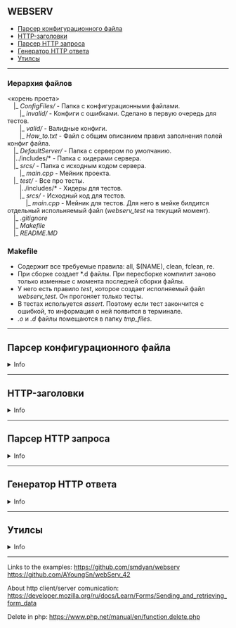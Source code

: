 ## WEBSERV

- [Парсер конфигурационного файла](#парсер-конфигурационного-файла)
- [HTTP-заголовки](#http-заголовки)
- [Парсер HTTP запроса](#парсер-http-запроса)
- [Генератор HTTP ответа](#генератор-http-ответа)
- [Утилсы](#утилсы)

***

### Иерархия файлов
<корень проета>\
&emsp;|_ *ConfigFiles/* - Папка с конфигурационными файлами.\
&emsp;&emsp;|_ *invalid/* - Конфиги с ошибками. Сделано в первую очередь для тестов.\
&emsp;&emsp;|_ *valid/* - Валидные конфиги.\
&emsp;&emsp;|_ *How_to.txt* - Файл с общим описанием правил заполнения полей конфиг файла.\
&emsp;|_ *DefaultServer/* - Папка с сервером по умолчанию.\
&emsp;|../includes/* - Папка с хидерами сервера.\
&emsp;|_ *srcs/* - Папка с исходным кодом сервера.\
&emsp;&emsp;|_ *main.cpp* - Мейник проекта.\
&emsp;|_ *test/* - Все про тесты.\
&emsp;&emsp;|../includes/* - Хидеры для тестов.\
&emsp;&emsp;|_ *srcs/* - Исходный код для тестов.\
&emsp;&emsp;&emsp;|_ *main.cpp* - Мейник для тестов. Для него в мейке билдится отдельный испольняемый файл (*webserv_test* на текущий момент).\
&emsp;|_ *.gitignore*\
&emsp;|_ *Makefile*\
&emsp;|_ *README.MD*

### Makefile
- Содержит все требуемые правила: all, $(NAME), clean, fclean, re.
- При сборке создает *.d файлы. При пересборке компилит заново только изменные с момента последней сборки файлы.
- У него есть правило *test*, которое создает исполняемый файл *webserv_test*. Он прогоняет только тесты.
- В тестах испольуется *assert*. Поэтому если тест закончится с ошибкой, то информация о ней появится в терминале.
- *.o* и *.d* файлы помещаются в папку *tmp_files*.

***

## Парсер конфигурационного файла

<details><summary>Info</summary>

### Классы
- *Parser* - оболочка вокруг класса *Configuration* для получения доступа к данным конфигурационного файла.
- *Configuration* - Основной класс парсера. Содержит в себе всю информацию из конфигурационного файла.
- *ServerConfiguration* - Хранит информацию об очередном сервере, которая состоит из конфигов самого сервера и ряда роутов.
- *RouteConfiguration* - Собственно, роут. Их может быть ноль или более в рамках одного сервера.
- *ConfigurationHost* - Хранит информацию о хосте. Имеет метод *toString()*, который возращает строковое представление IP адреса.

### В общем и целом
- Основной точкой входа в содержимое распершенного файла является класс *Parser*. Это - оболочка вокруг класса *Configuration*.
- Все вспомогательные классы (все, кроме класса *Parser*) помещены в namespace *configuration*.
- Если класс имеет геттер для какого-то элемента, то этот метод может выбросить одноименное с этим классом исключение при условии, что предварительно для этого же элемента не был вызван сеттер. Например, класс *ServerConfiguration* имеет метод *getServerName()*, который выкинет исключение, если до этого не был вызван метод *setServerName()*.
- У класса *Parser* есть метод *parseFile()*, который принимает путь к конфигурационному файлу и парсит его. Может выбросить исключение, если файл невалидный, или его не удалось открыть.
- *Parser* имеет перегрузку оператора *->* и метод *getConfiguration()*. Они оба возвращают **константную** ссылку на объект класса *Configuration*.

### Структура конфигурационного файла
// Начало сервера.\
{

&emsp;// Номер порта. Число в диапазоне 0-65535.\
&emsp;port:            80;                 [1]

&emsp;// IP хоста. 4 числа 0-255, разделенных точками.\
&emsp;host:            127.0.0.1;          [1]

&emsp;// Имя хоста.\
&emsp;server_name:     SERVER_NAME;        [0-1]

&emsp;// Массив страниц с информацией об ошибках.\
&emsp;error_pages:     path1,path2;        [1]

&emsp;// Размер тела сообщения. Число > 0. По умолчанию 0.\
&emsp;body_size:       10000000;           [1]

&emsp;// Начало роута.\
&emsp;[
&emsp;&emsp;// Массив методов роута.\
&emsp;&emsp;methods:             GET,POST,DELETE;    [1](GET POST DELETE)

&emsp;&emsp;// HTTP redirection.\
&emsp;&emsp;redir:               path1;              [1]

&emsp;&emsp;// Путь к корневой папке роута.\
&emsp;&emsp;dir:                 path1;              [1]

&emsp;&emsp;// Обрабатываем или нет обращение к дериктории. По умолчанию false.\
&emsp;&emsp;dir_listening:       true/false;         [0-1]

&emsp;&emsp;// Путь к странице-ответу, если запрос был к дериктории.\
&emsp;&emsp;def_if_dir:          path1;              [0-1]

&emsp;&emsp;// Путь к CGI скрипту.\
&emsp;&emsp;cgi_script:          path1;              [0-1]

&emsp;&emsp;// Путь к CGI бинарнику.\
&emsp;&emsp;cgi_bin:             path;               [0-1]

&emsp;&emsp;// Имеет ли возможность роут сохранять загружаемые файлы. По умолчанию false.\
&emsp;&emsp;save_files:          true/false;         [0-1]

&emsp;&emsp;// Путь, куда роут будет сохранять загружаемые файлы.\
&emsp;&emsp;save_to:             path1;              [0-1]

&emsp;// Конец роута.\
&emsp;]

// Конец сервера.\
}

### Правила составления конфигурационного файла
- Обязательные поля **сервера**:
    - port
    - host
    - error_pages
    - body_size
- Обязательные поля **роута**:
    - methods
    - redir
    - dir
- Дополнительные требования к **роуту**:
    - если *dir_listening* == *true*, то должно быть определено значение *def_if_dir*
    - если *save_files* == *true*, то должно быть определено значение *save_to*
    - если определен *cgi_script*, то должен быть определен *cgi_bin*

</details>

****

## HTTP-заголовки

<details><summary>Info</summary>

### Классы
- *HttpGeneralHeaders* - общие заголовки.
- *HttpCommonHeaders* - заголовки, которые есть и в запросе, и в ответе.
- *HttpRequestHeaders* - заголовки запроса.
- *HttpResponseHeaders* - заголовки ответа.
- *HttpRequestStatusLine* - старотовая строка запроса.
- *HttpResponseStatusLine* - стартовая строка ответа.

Все классы имеют сеттеры и геттеры на свои элементы. Геттеры полей, которые не были просетаны, выкидывают одноименное с калссом исключение.
Сеттеры заголовков могут выбросить исключение, если произошла попытка просетать заголовок, который не относится к текущей версии HTTP.

</details>

****

## Парсер HTTP запроса

<details><summary>Info</summary>

### Классы
- *HttpRequest* - класс-оболочка вокруг *HttpRequestParser*. Содержит метод *getHttpRequest* и перегрузку оператора *operator->* для получения константной ссылки на объект *HttpRequestParser*. Метод *parseHttpRequest* и конструктор принимают в качестве аргумента данные из сокета, помещенные в объект *wsrv::utils::BytesContainer*, и парсят их, формируя объект *HttpRequestParser*.
- *HttpRequestParser* - хранилище распаршенных данных из сокета. Содержит поля *wsrv::http_headers::HttpRequestStatusLine*, *wsrv::http_headers::HttpGeneralHeaders* и *wsrv::http_headers::HttpRequestHeaders* и геттеры для них. Контент запроса хранится в поле типа *std::vector<<std::string>>*. Имеет метод *parseHttpRequest* для парсинга данных из сокета, помещенных в объект *wsrv::utils::BytesContainer*.

</details>

****

## Генератор HTTP ответа

<details><summary>Info</summary>

### Классы
- *HttpResponseGenerator*. Содержит поля классов *HttpResponseStatusLine* и *HttpResponseHeaders* для заголовков и *std::vector<<std::string>>* для контента. Все поля имеют геттеры. Имеется метод *toBytes* для перевода содержимого полей в объект класса *wsrv::utils::BytesContainer*.

</details>

****

## Утилсы

<details><summary>Info</summary>

### Классы
- *Wrapper* - Класс-оболочка вокруг полей классов парсера. Хранит в себе содержимое поле и его состояние (определено/не определено).
- *Container* - Собственный простенький контейнер, построенный по аналогии с вектором.
- *Exception* - Базовый класс-исключение.
- *BytesContainer* - Хранилище для данных в виде вектора массивов чаров(байтов).

</details>

****


Links to the examples:
https://github.com/smdyan/webserv
https://github.com/AYoungSn/webServ_42

About http client/server comunication:
https://developer.mozilla.org/ru/docs/Learn/Forms/Sending_and_retrieving_form_data

Delete in php:
https://www.php.net/manual/en/function.delete.php
